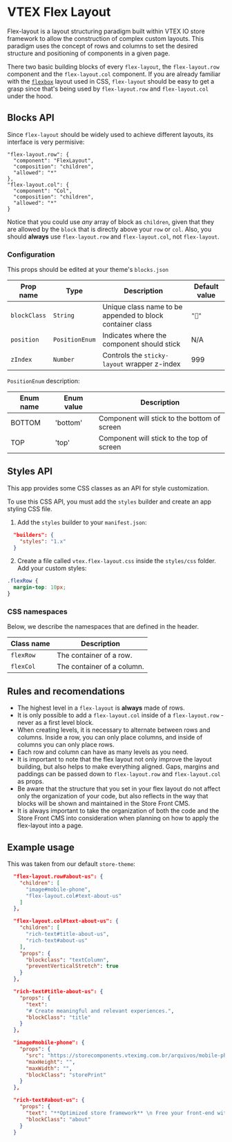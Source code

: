 # VTEX Flex Layout

Flex-layout is a layout structuring paradigm built within VTEX IO store framework to allow the construction of complex custom layouts. This paradigm uses the concept of rows and columns to set the desired structure and positioning of components in a given page.

There two basic building blocks of every `flex-layout`, the `flex-layout.row` component and the `flex-layout.col` component. If you are already familiar with the [`flexbox`](https://css-tricks.com/snippets/css/a-guide-to-flexbox/) layout used in CSS, `flex-layout` should be easy to get a grasp since that's being used by `flex-layout.row` and `flex-layout.col` under the hood.

## Blocks API

Since `flex-layout` should be widely used to achieve different layouts, its interface is very permisive:

```
"flex-layout.row": {
  "component": "FlexLayout",
  "composition": "children",
  "allowed": "*"
},
"flex-layout.col": {
  "component": "Col",
  "composition": "children",
  "allowed": "*"
}
```

Notice that you could use _any_ array of block as `children`, given that they are allowed by the `block` that is directly above your `row` or `col`. Also, you should **always** use `flex-layout.row` and `flex-layout.col`, not `flex-layout`.

### Configuration

This props should be edited at your theme's `blocks.json`

| Prop name    | Type           | Description                                               | Default value |
| ------------ | -------------- | --------------------------------------------------------- | ------------- |
| `blockClass` | `String`       | Unique class name to be appended to block container class | `""`          |
| `position`   | `PositionEnum` | Indicates where the component should stick                | N/A           |
| `zIndex`     | `Number`       | Controls the `sticky-layout` wrapper z-index              | 999           |

`PositionEnum` description:

| Enum name | Enum value | Description                                  |
| --------- | ---------- | -------------------------------------------- |
| BOTTOM    | 'bottom'   | Component will stick to the bottom of screen |
| TOP       | 'top'      | Component will stick to the top of screen    |

## Styles API

This app provides some CSS classes as an API for style customization.

To use this CSS API, you must add the `styles` builder and create an app styling CSS file.

1. Add the `styles` builder to your `manifest.json`:

```json
  "builders": {
    "styles": "1.x"
  }
```

2. Create a file called `vtex.flex-layout.css` inside the `styles/css` folder. Add your custom styles:

```css
.flexRow {
  margin-top: 10px;
}
```

### CSS namespaces

Below, we describe the namespaces that are defined in the header.

| Class name | Description                |
| ---------- | -------------------------- |
| `flexRow`  | The container of a row.    |
| `flexCol`  | The container of a column. |

## Rules and recomendations

- The highest level in a `flex-layout` is **always** made of rows.
- It is only possible to add a `flex-layout.col` inside of a `flex-layout.row` - never as a first level block.
- When creating levels, it is necessary to alternate between rows and columns. Inside a row, you can only place columns, and inside of columns you can only place rows.
- Each row and column can have as many levels as you need.
- It is important to note that the flex layout not only improve the layout building, but also helps to make everything aligned. Gaps, margins and paddings can be passed down to `flex-layout.row` and `flex-layout.col` as props.
- Be aware that the structure that you set in your flex layout do not affect only the organization of your code, but also reflects in the way that blocks will be shown and maintained in the Store Front CMS.
- It is always important to take the organization of both the code and the Store Front CMS into consideration when planning on how to apply the flex-layout into a page.

## Example usage

This was taken from our default `store-theme`:

```json
  "flex-layout.row#about-us": {
    "children": [
      "image#mobile-phone",
      "flex-layout.col#text-about-us"
    ]
  },

  "flex-layout.col#text-about-us": {
    "children": [
      "rich-text#title-about-us",
      "rich-text#about-us"
    ],
    "props": {
      "blockclass": "textColumn",
      "preventVerticalStretch": true
    }
  },

  "rich-text#title-about-us": {
    "props": {
      "text":
      "# Create meaningful and relevant experiences.",
      "blockClass": "title"
    }
  },

  "image#mobile-phone": {
    "props": {
      "src": "https://storecomponents.vteximg.com.br/arquivos/mobile-phone.png",
      "maxHeight": "",
      "maxWidth": "",
      "blockClass": "storePrint"
    }
  },

  "rich-text#about-us": {
    "props": {
      "text": "**Optimized store framework** \n Free your front-end with our React + Node store framework. Improve usability and SEO, while driving more conversion with modular components, single page applications, and a ready-for-PWA structure. \n **Multi-currency and language** \n Go international with multiple storefronts to support different languages and easily manage local currencies and payment conditions. \n **Serverless development platform** \n Reduce loading time, improve usability, and make the best out of SEO. Developing scalable components with a comprehensive, easy-to-use toolset, you can build stores faster than ever.",
      "blockClass": "about"
    }
  }
```
